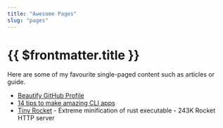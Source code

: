 ```yaml
---
title: "Awesome Pages"
slug: "pages"
---
```


# {{ $frontmatter.title }}

Here are some of my favourite single-paged content such as articles or guide.

* [Beautify GitHub Profile](https://github.com/rzashakeri/beautify-github-profile)
* [14 tips to make amazing CLI apps](https://dev.to/wesen/14-great-tips-to-make-amazing-cli-applications-3gp3)
* [Tiny Rocket](https://jamesmunns.com/blog/tinyrocket) - Extreme minification of rust executable - 243K Rocket HTTP server
